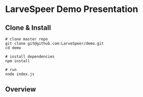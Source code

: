 # LarveSpeer Demo Presentation

## Clone & Install
````shell
# clone master repo
git clone git@github.com:LarveSpeer/demo.git
cd demo

# install dependencies
npm install

# run
node index.js
````



## Overview
